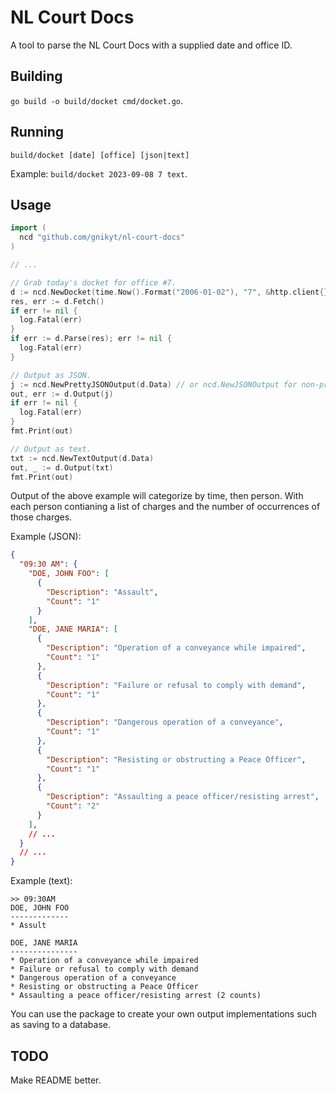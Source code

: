 # NL Court Docs

A tool to parse the NL Court Docs with a supplied date and office ID.

## Building

`go build -o build/docket cmd/docket.go`.

## Running

`build/docket [date] [office] [json|text]`

Example: `build/docket 2023-09-08 7 text`.

## Usage

```go
import (
  ncd "github.com/gnikyt/nl-court-docs"
)

// ...

// Grab today's docket for office #7.
d := ncd.NewDocket(time.Now().Format("2006-01-02"), "7", &http.client{})
res, err := d.Fetch()
if err != nil {
  log.Fatal(err)
}
if err := d.Parse(res); err != nil {
  log.Fatal(err)
}

// Output as JSON.
j := ncd.NewPrettyJSONOutput(d.Data) // or ncd.NewJSONOutput for non-pretty.
out, err := d.Output(j)
if err != nil {
  log.Fatal(err)
}
fmt.Print(out)

// Output as text.
txt := ncd.NewTextOutput(d.Data)
out, _ := d.Output(txt)
fmt.Print(out)
```

Output of the above example will categorize by time, then person. With each person contianing a list of charges and the number of occurrences of those charges.

Example (JSON):

```json
{
  "09:30 AM": {
    "DOE, JOHN FOO": [
      {
        "Description": "Assault",
        "Count": "1"
      }
    ],
    "DOE, JANE MARIA": [
      {
        "Description": "Operation of a conveyance while impaired",
        "Count": "1"
      },
      {
        "Description": "Failure or refusal to comply with demand",
        "Count": "1"
      },
      {
        "Description": "Dangerous operation of a conveyance",
        "Count": "1"
      },
      {
        "Description": "Resisting or obstructing a Peace Officer",
        "Count": "1"
      },
      {
        "Description": "Assaulting a peace officer/resisting arrest",
        "Count": "2"
      }
    ],
    // ...
  }
  // ...
}
```

Example (text):

```text
>> 09:30AM
DOE, JOHN FOO
-------------
* Assult

DOE, JANE MARIA
---------------
* Operation of a conveyance while impaired
* Failure or refusal to comply with demand
* Dangerous operation of a conveyance
* Resisting or obstructing a Peace Officer
* Assaulting a peace officer/resisting arrest (2 counts)
```

You can use the package to create your own output implementations such as saving to a database.

## TODO

Make README better.
